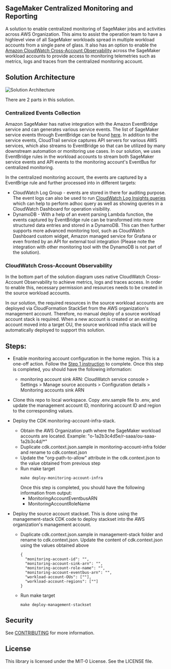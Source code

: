 ## SageMaker Centralized Monitoring and Reporting

A solution to enable centralized monitoring of SageMaker jobs and activities across AWS Organization. This aims to assist the operation team to have a highlevel view of all SageMaker workloads spread in multiple workload accounts from a single pane of glass. It also has an option to enable the [Amazon CloudWatch Cross-Account Observability](https://aws.amazon.com/blogs/aws/new-amazon-cloudwatch-cross-account-observability/) across the SageMaker workload accounts to provide access to monitoring telemetries such as metrics, logs and traces from the centralized monitoring account.

## Solution Architecture
![Solution Architecture](Architecture.png?raw=true "Solution Architecture")

There are 2 parts in this solution.
### Centralized Events Collection
Amazon SageMaker has native integration with the Amazon EventBridge service and can generates various service events. The list of SageMaker service events through EventBridge can be found [here](https://docs.aws.amazon.com/sagemaker/latest/dg/automating-sagemaker-with-eventbridge.html). In addition to the service events, CloudTrail service captures API servers for various AWS services, which also streams to EventBridge so that can be utilized by many downstream automation or monitoring use cases. In our solution, we uses EventBridge rules in the workload accounts to stream both SageMaker service events and API events to the monitoring account's EventBus for centralized monitoring.

In the centralized monitoring account, the events are captured by a EventBrige rule and further processed into in different targets:
* CloudWatch Log Group - events are stored in there for auditing purpose. The event logs can also be used to run [CloudWatch Log Insights queries](https://docs.aws.amazon.com/AmazonCloudWatch/latest/logs/AnalyzingLogData.html) which can help to perform adhoc query as well as showing queries in a CloudWatch Dashboard for operation visibility.
* DynamoDB - With a help of an event parsing Lambda function, the events captured by EventBridge rule can be transformed into more structured data entries and stored in a DynamoDB. This can then further supports more advanced monitoring tool, such as CloudWatch Dashboard custom widget, Amazon managed service for Grafana or even fronted by an API for external tool integration (Please note the integration with other monitoring tool with the DynamoDB is not part of the solution).

### CloudWatch Cross-Account Observability
In the bottom part of the solution diagram uses native CloudWatch Cross-Account Observability to achieve metrics, logs and traces access. In order to enable this, necessary permission and resources needs to be created in the source workload accounts.


In our solution, the required resources in the source workload accounts are deployed via CloudFormation StackSet from the AWS organization's management account. Therefore, no manual deploy of a source workload account stack is required. When a new account is created or an existing account moved into a target OU, the source workload infra stack will be automatically deployed to support this solution.

## Steps:

* Enable monitoring account configuration in the home region. This is a one-off action. Follow the [Step 1 instruction](https://docs.aws.amazon.com/AmazonCloudWatch/latest/monitoring/CloudWatch-Unified-Cross-Account-Setup.html#Unified-Cross-Account-Setup-ConfigureMonitoringAccount) to complete. Once this step is completed, you should have the following information:
  * monitoring account sink ARN: CloudWatch service console > Settings > Manage source accounts > Configuration details > Monitoring accounts sink ARN
* Clone this repo to local workspace. Copy .env.sample file to .env, and update the management account ID, monitoring account ID and region to the corresponding values.
* Deploy the CDK monitoring-account-infra-stack. 
  * Obtain the AWS Organization path where the SageMaker workload accounts are located. Example: "o-1a2b3c4d5e/r-saaa/ou-saaa-1a2b3c4d/*"
  * Duplicate cdk.context.json.sample in monitoring-account-infra folder and rename to cdk.context.json
  * Update the "org-path-to-allow" attribute in the cdk.context.json to the value obtained from previous step
  * Run make target
    ```
    make deploy-monitoring-account-infra
    ```
    Once this step is completed, you should have the following information from output:
    * MonitoringAccountEventbusARN 
    * MonitoringAccountRoleName

* Deploy the source account stackset. This is done using the management-stack CDK code to deploy stackset into the AWS organization's management account.
  * Duplicate cdk.context.json.sample in management-stack folder and rename to cdk.context.json. Update the content of cdk.context.json using the values obtained above
    ```
    {
      "monitoring-account-id": "",
      "monitoring-account-sink-arn": "",
      "monitoring-account-role-name": "",
      "monitoring-account-eventbus-arn": "",
      "workload-account-OUs": [""],
      "workload-account-regions": [""]
    }
    ```
  * Run make target
    ```
    make deploy-management-stackset
    ```

## Security

See [CONTRIBUTING](CONTRIBUTING.md#security-issue-notifications) for more information.

## License

This library is licensed under the MIT-0 License. See the LICENSE file.

